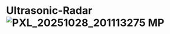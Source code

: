 # Ultrasonic-Radar![PXL_20251028_201113275 MP](https://github.com/user-attachments/assets/00b7bf5f-55f2-472f-b08e-6696426bf14a)
